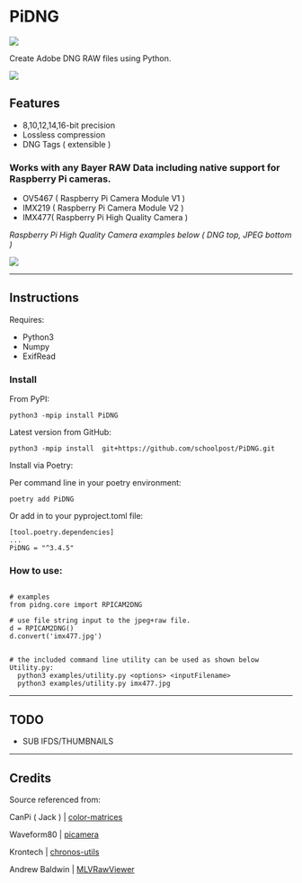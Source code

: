 PiDNG
=========
![](https://img.shields.io/badge/Version-3.4.7-green.svg)

Create Adobe DNG RAW files using Python.

![](https://raw.githubusercontent.com/schoolpost/PiDNG/master/docs/demo.jpg)

**Features**
------------

- 8,10,12,14,16-bit precision
- Lossless compression
- DNG Tags ( extensible )

### Works with any **Bayer RAW** Data including native support for **Raspberry Pi cameras**.
- OV5467 ( Raspberry Pi Camera Module V1 )
- IMX219 ( Raspberry Pi Camera Module V2 )
- IMX477( Raspberry Pi High Quality Camera )

*Raspberry Pi High Quality Camera examples below ( DNG top, JPEG bottom )*

![](https://raw.githubusercontent.com/schoolpost/PiDNG/master/docs/collage.jpg)

***

Instructions
------------

Requires: 
- Python3 
- Numpy  
- ExifRead


### Install

From PyPI:
```
python3 -mpip install PiDNG 
```

Latest version from GitHub:

```
python3 -mpip install  git+https://github.com/schoolpost/PiDNG.git
```

Install via Poetry:

Per command line in your poetry environment:
```
poetry add PiDNG 
```
Or add in to your pyproject.toml file:

```
[tool.poetry.dependencies]
...
PiDNG = "^3.4.5"
```


### How to use:

```

# examples
from pidng.core import RPICAM2DNG

# use file string input to the jpeg+raw file. 
d = RPICAM2DNG()
d.convert('imx477.jpg')


# the included command line utility can be used as shown below
Utility.py:
  python3 examples/utility.py <options> <inputFilename> 
  python3 examples/utility.py imx477.jpg  

```

***

TODO
------------

- SUB IFDS/THUMBNAILS

***

Credits
------------
Source referenced from:

CanPi ( Jack ) | [color-matrices](https://www.raspberrypi.org/forums/viewtopic.php?f=43&t=278828)

Waveform80 | [picamera](https://github.com/waveform80/picamera)

Krontech | [chronos-utils](https://github.com/krontech/chronos-utils)

Andrew Baldwin | [MLVRawViewer](https://bitbucket.org/baldand/mlrawviewer)


